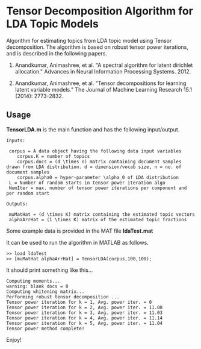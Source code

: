 # Tensor Decomposition Algorithm for LDA Topic Models

Algorithm for estimating topics from LDA topic model using Tensor decomposition. The algorithm is based on robust tensor power iterations, and is described in the following papers.

1. Anandkumar, Animashree, et al. "A spectral algorithm for latent dirichlet allocation." Advances in Neural Information Processing Systems. 2012.

2. Anandkumar, Animashree, et al. "Tensor decompositions for learning latent variable models." The Journal of Machine Learning Research 15.1 (2014): 2773-2832.

## Usage

**TensorLDA.m** is the main function and has the following input/output.

```
Inputs:

 corpus = A data object having the following data input variables
    corpus.K = number of topics
    corpus.docs = (d \times n) matrix containing document samples drawn from LDA distribution. d = dimension/vocab size, n = no. of document samples
    corpus.alpha0 = hyper-parameter \alpha_0 of LDA distribution
 L = Number of random starts in tensor power iteration algo
 NumIter = max. number of tensor power iterations per component and per random start

Outputs:

 muMatHat = (d \times K) matrix containing the estimated topic vectors
 alphaArrHat = (1 \times K) matrix of the estimated topic fractions
```

Some example data is provided in the MAT file **ldaTest.mat**

It can be used to run the algorithm in MATLAB as follows.

```
>> load ldaTest
>> [muMatHat alphaArrHat] = TensorLDA(corpus,100,100);
```

It should print something like this...

```
Computing moments...
warning: blank docs = 0
Computing whitening matrix...
Performing robust tensor decomposition ...
Tensor power iteration for k = 1, Avg. power iter. = 0
Tensor power iteration for k = 2, Avg. power iter. = 11.08
Tensor power iteration for k = 3, Avg. power iter. = 11.03
Tensor power iteration for k = 4, Avg. power iter. = 11.14
Tensor power iteration for k = 5, Avg. power iter. = 11.04
Tensor power method complete!
```

Enjoy!